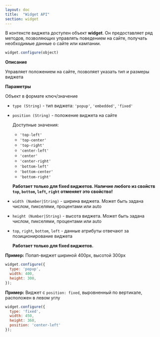 ```yaml
---
layout: doc
title:  "Widget API"
section: widget
---
```


В контексте виджета доступен объект **widget**. Он предоставляет ряд методов, позволяющих управлять поведением на сайте, получать необходимые данные о сайте или кампании.

```javascript
widget.configure(object)
```

**Описание**

Управляет положением на сайте, позволяет указать тип и размеры виджета


**Параметры**

Объект в формате ключ/значение

- `type (String)` - тип виджета: `'popup'`, `'embedded'`, `'fixed'`


- `position (String)` - положение виджета на сайте


  Доступные значения:
     - `'top-left'`
     - `'top-center'`
     - `'top-right'`
     - `'center-left'`
     - `'center'`
     - `'center-right'`
     - `'bottom-left'`
     - `'bottom-center'`
     - `'bottom-right'`


  **Работает только для fixed виджетов. Наличие любого из свойств `top`, `bottom`, `left`, `right` отменяет это свойство!**


- `width (Number|String)` - ширина виджета. Может быть задана числом, пикселями, процентами или auto


- `height (Number|String)` - высота виджета. Может быть задана числом, пикселями, процентами или auto


- `top`, `right`, `bottom`, `left` - данные атрибуты отвечают за позиционирование виджета


  **Работает только для fixed виджетов.**




**Пример:** Попап-виджет шириной 400px, высотой 300px

```javascript
widget.configure({
  type: 'popup',
  width: 400,
  height: 300,
});
```


**Пример:** Виджет с `position: fixed`, выровненный по вертикале, расположен в левом углу
```javascript
widget.configure({
  type: 'fixed',
  width: 450,
  height: 360,
  position: 'center-left'
});
```

